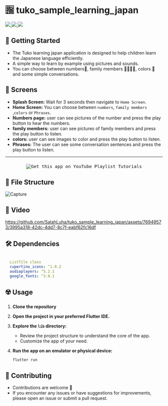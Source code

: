 # 🈯 tuko_sample_learning_japan


<div align="start">
     <a href="https://api.visitorbadge.io/api/visitors?path=tuko_sample_learning_japan&label=People%20who%20visited%20this%20page&countColor=%23263759" target="_blank">
        <img src="https://api.visitorbadge.io/api/visitors?path=tuko_sample_learning_japan&label=People%20who%20visited%20this%20page&countColor=%23263759" target="_blank" />
    </a>
    <a href="https://www.linkedin.com/in/salah-medhat-2bb9b3171/" target="_blank">
        <img src="https://img.shields.io/badge/LinkedIn-0077B5?style=for-the-badge&logo=linkedin&logoColor=white" target="_blank" />
    </a>
  <a href="salah223310@gmail.com">
    <img src="https://img.shields.io/badge/Gmail-333333?style=for-the-badge&logo=gmail&logoColor=red" />

  </a>

  </a>
</div>

## 🚀 Getting Started

- The Tuko learning japan application is designed to help children learn the Japanese language efficiently.
- A simple way to learn by example using pictures and sounds.
- You can choose between numbers🔢, family members 👨‍👩‍👧‍👧, colors 🔴 and some simple conversations.

## 🤳 Screens

- **Splash Screen:** Wait for 3 seconds then navigate to `Home Screen`. 
- **Home Screen:** You can choose between `numbers`, `family members` ,`colors` or `Phrases`.
- **Numbers page:** user can see pictures of the number and press the play button to hear the numbers.
- **family members:** user can see pictures of family members and press the play button to listen.
- **colors:** user can see images to color and press the play button to listen.
- **Phrases:** The user can see some conversation sentences and press the play button to listen.



<hr>
<h3>
 
</h3>
<p align= "center">
     <kbd>
        <img  src="https://github.com/SalahLuha/tuko_sample_learning_japan/assets/76949573/288c9979-8148-485f-a748-402fd5211305" alt="Get this app on YouTube Playlist Tutorials">
     </kbd>
  </a>


## 📁 File Structure

![Capture](https://github.com/SalahLuha/tuko_sample_learning_japan/assets/76949573/25e7eabc-475d-48aa-bcb8-36fa372e25d0)


## 🎥 Video


https://github.com/SalahLuha/tuko_sample_learning_japan/assets/76949573/3995a318-42dc-4dd7-8c7f-eabf62fc16df



## 🛠 Dependencies

```pubspec.yaml

  ListTile class
  cupertino_icons: ^1.0.2
  audioplayers: ^5.2.1
  google_fonts: ^3.0.1

```

## ☢️ Usage

1. **Clone the repository**

2. **Open the project in your preferred Flutter IDE.**

3. **Explore the `lib` directory:**

    - Review the project structure to understand the core of the app.
    - Customize the app of your need.

4. **Run the app on an emulator or physical device:**

    ```bash
    flutter run
    ```

## 🚨 Contributing

- Contributions are welcome 💜
- If you encounter any issues or have suggestions for improvements, please open an issue or submit a pull request.


